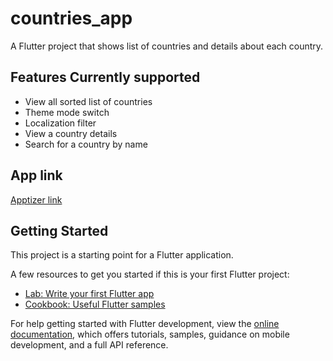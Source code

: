 # countries_app

A  Flutter project that shows list of countries and details about each country.

## Features Currently supported

- View all sorted list of countries
- Theme mode switch
- Localization filter
- View a country details
- Search for a country by name

## App link

[Apptizer link](https://appetize.io/app/2lnhxknop4mftlk2ly7gu2gl6e?device=pixel4&osVersion=11.0&scale=75)

## Getting Started

This project is a starting point for a Flutter application.

A few resources to get you started if this is your first Flutter project:

- [Lab: Write your first Flutter app](https://docs.flutter.dev/get-started/codelab)
- [Cookbook: Useful Flutter samples](https://docs.flutter.dev/cookbook)

For help getting started with Flutter development, view the
[online documentation](https://docs.flutter.dev/), which offers tutorials,
samples, guidance on mobile development, and a full API reference.
